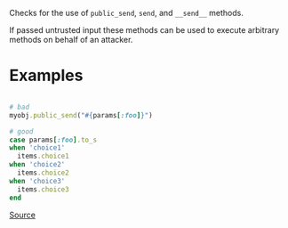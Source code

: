 
Checks for the use of `public_send`, `send`, and `__send__` methods.

If passed untrusted input these methods can be used to execute arbitrary
methods on behalf of an attacker.

# Examples

```ruby

# bad
myobj.public_send("#{params[:foo]}")

# good
case params[:foo].to_s
when 'choice1'
  items.choice1
when 'choice2'
  items.choice2
when 'choice3'
  items.choice3
end
```

[Source](http://www.rubydoc.info/gems/rubocop/RuboCop/Cop/GitlabSecurity/PublicSend)